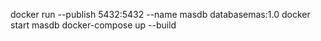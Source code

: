 docker run --publish 5432:5432 --name masdb databasemas:1.0 
docker start masdb
docker-compose up --build